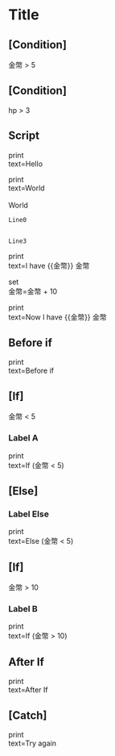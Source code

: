 # Title

## [Condition]

金幣 > 5

## [Condition]

hp > 3

## Script

print\
 text=Hello

print\
 text=World\
\
World


```print
Line0


Line3
```

print\
 text=I have {{金幣}} 金幣

set\
  金幣=金幣 + 10

print\
 text=Now I have {{金幣}} 金幣

## Before if 

print\
  text=Before if

## [If]

金幣 < 5

### Label A

print\
  text=If (金幣 < 5)

## [Else]

### Label Else

print\
  text=Else (金幣 < 5)

## [If]

金幣 > 10

### Label B

print\
  text=If (金幣 > 10)

## After If 

print\
  text=After If

## [Catch]

print\
  text=Try again

